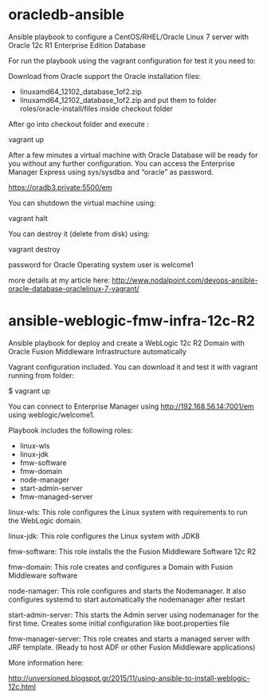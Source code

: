 # oracledb-ansible
Ansible playbook to configure a CentOS/RHEL/Oracle Linux 7 server with Oracle 12c R1 Enterprise Edition Database

For run the playbook using the vagrant configuration for test it you need to:

Download from Oracle support the Oracle installation files: 
- linuxamd64_12102_database_1of2.zip
- linuxamd64_12102_database_1of2.zip
and put them to folder roles/oracle-install/files inside checkout folder

After go into checkout folder and execute :

vagrant up 

After a few minutes a virtual machine with Oracle Database will be ready for you without any further configuration. You can access the Enterprise Manager Express using sys/sysdba and “oracle” as password.

https://oradb3.private:5500/em

You can shutdown the virtual machine using:

vagrant halt

You can destroy it (delete from disk) using:

vagrant destroy

password for Oracle Operating system user is welcome1

more details at my article here: http://www.nodalpoint.com/devops-ansible-oracle-database-oraclelinux-7-vagrant/

# ansible-weblogic-fmw-infra-12c-R2
Ansible playbook for deploy and create a WebLogic 12c R2 Domain with Oracle Fusion Middleware Infrastructure automatically

Vagrant configuration included. You can download it and test it with vagrant running from folder:

$ vagrant up

You can connect to Enterprise Manager using http://192.168.56.14:7001/em using weblogic/welcome1.

Playbook includes the following roles:
- linux-wls
- linux-jdk
- fmw-software
- fmw-domain
- node-manager
- start-admin-server
- fmw-managed-server

linux-wls:
This role configures the Linux system with requirements to run the WebLogic domain.

linux-jdk:
This role configures the Linux system with JDK8

fmw-software:
This role installs the the Fusion Middleware Software 12c R2

fmw-domain:
This role creates and configures a Domain with Fusion Middleware software

node-namager:
This role configures and starts the Nodemanager. It also configures systemd to start automatically the nodemanager after restart

start-admin-server:
This starts the Admin server using nodemanager for the first time. Creates some initial configuration like boot.properties file

fmw-manager-server:
This role creates and starts a managed server with JRF template. (Ready to host ADF or other Fusion Middleware applications)

More information here:

http://unversioned.blogspot.gr/2015/11/using-ansible-to-install-weblogic-12c.html
